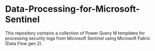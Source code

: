 # Data-Processing-for-Microsoft-Sentinel
This repository contains a collection of Power Query M templates for processing security logs from Microsoft Sentinel using Microsoft Fabric (Data Flow gen 2).
